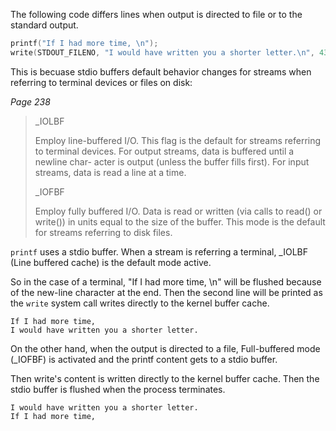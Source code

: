 The following code differs lines when output is directed to file or to the standard output.

```C
printf("If I had more time, \n");
write(STDOUT_FILENO, "I would have written you a shorter letter.\n", 43);
```

This is becuase stdio buffers default behavior changes for streams when referring to terminal devices or files on disk:

_Page 238_
> _IOLBF
>
> Employ line-buffered I/O. This flag is the default for streams referring to terminal devices. For output streams, data is buffered until a newline char- acter is output (unless the buffer fills first). For input streams, data is read a line at a time.
>
> _IOFBF
>
> Employ fully buffered I/O. Data is read or written (via calls to read() or write()) in units equal to the size of the buffer. This mode is the default for streams referring to disk files.

`printf` uses a stdio buffer. When a stream is referring a terminal, _IOLBF (Line buffered cache) is the default mode active.

So in the case of a terminal, "If I had more time, \n" will be flushed because of the new-line character at the end. Then the second line will be printed as the `write` system call writes directly to the kernel buffer cache.

```
If I had more time, 
I would have written you a shorter letter.
```

On the other hand, when the output is directed to a file, Full-buffered mode (_IOFBF) is activated and the printf content gets to a stdio buffer.

Then write's content is written directly to the kernel buffer cache. Then the stdio buffer is flushed when the process terminates.

```
I would have written you a shorter letter.
If I had more time,
```
